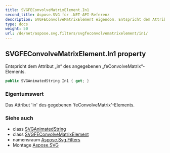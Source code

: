 ```yaml
---
title: SVGFEConvolveMatrixElement.In1
second_title: Aspose.SVG für .NET-API-Referenz
description: SVGFEConvolveMatrixElement eigendom. Entspricht dem Attribut in des angegebenen feConvolveMatrixElements.
type: docs
weight: 50
url: /de/net/aspose.svg.filters/svgfeconvolvematrixelement/in1/
---
```

## SVGFEConvolveMatrixElement.In1 property

Entspricht dem Attribut „in“ des angegebenen „feConvolveMatrix“-Elements.

```csharp
public SVGAnimatedString In1 { get; }
```

### Eigentumswert

Das Attribut 'in' des gegebenen 'feConvolveMatrix'-Elements.

### Siehe auch

* class [SVGAnimatedString](../../../aspose.svg.datatypes/svganimatedstring/)
* class [SVGFEConvolveMatrixElement](../)
* namensraum [Aspose.Svg.Filters](../../svgfeconvolvematrixelement/)
* Montage [Aspose.SVG](../../../)


